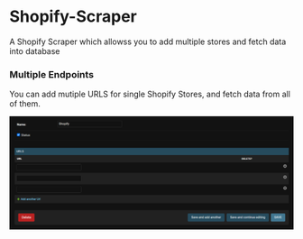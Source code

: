 # Shopify-Scraper

A Shopify Scraper which allowss you to add multiple stores and fetch data into database

### Multiple Endpoints
You can add mutiple URLS for single Shopify Stores, and fetch data from all of them.

![Stores](./project-photos/website_model.png)